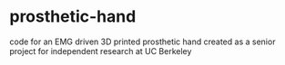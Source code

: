 # prosthetic-hand
code for an EMG driven 3D printed prosthetic hand created as a senior project for independent research at UC Berkeley
